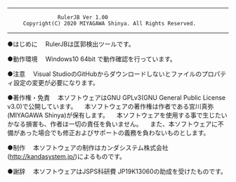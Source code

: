 ----------------------------------------------------------------------
                    RulerJB Ver 1.00
         Copyright(C) 2020 MIYAGAWA Shinya. All Rights Reserved.
----------------------------------------------------------------------

●はじめに
　RulerJBは匡郭検出ツールです。

●動作環境
　Windows10 64bit で動作確認を行っています。

●注意
　Visual StudioのGitHubからダウンロードしないとファイルのプロパティ設定の変更が必要になります。

●著作権・免責
　本ソフトウェアはGNU GPLv3(GNU General Public License v3.0)で公開しています。
　本ソフトウェアの著作権は作者である宮川真弥(MIYAGAWA Shinya)が保有します。
　本ソフトウェアを使用する事で生じたいかなる損害も、作者は一切の責任を負いません。
　また、本ソフトウェアに不備があった場合でも修正およびサポートの義務を負わないものとします。

●制作
　本ソフトウェアの制作はカンダシステム株式会社(http://kandasystem.jp/)によるものです。

●謝辞
　本ソフトウェアはJSPS科研費 JP19K13060の助成を受けたものです。
